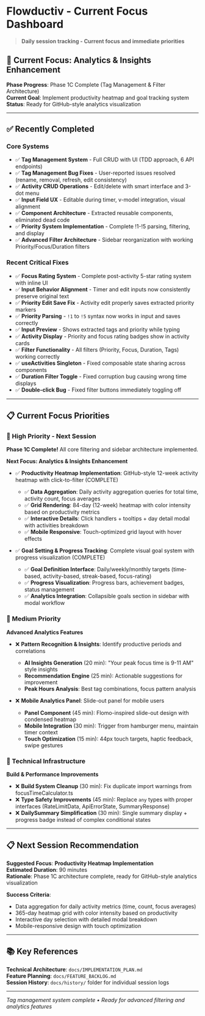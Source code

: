# Flowductiv - Current Focus Dashboard

> **Daily session tracking - Current focus and immediate priorities**

## 🎯 **Current Focus: Analytics & Insights Enhancement**

**Phase Progress**: Phase 1C Complete (Tag Management & Filter Architecture)  
**Current Goal**: Implement productivity heatmap and goal tracking system  
**Status**: Ready for GitHub-style analytics visualization

---

## ✅ **Recently Completed**

### **Core Systems**
- ✅ **Tag Management System** - Full CRUD with UI (TDD approach, 6 API endpoints)
- ✅ **Tag Management Bug Fixes** - User-reported issues resolved (rename, removal, refresh, edit consistency)
- ✅ **Activity CRUD Operations** - Edit/delete with smart interface and 3-dot menu
- ✅ **Input Field UX** - Editable during timer, v-model integration, visual alignment
- ✅ **Component Architecture** - Extracted reusable components, eliminated dead code
- ✅ **Priority System Implementation** - Complete !1-!5 parsing, filtering, and display
- ✅ **Advanced Filter Architecture** - Sidebar reorganization with working Priority/Focus/Duration filters

### **Recent Critical Fixes**
- ✅ **Focus Rating System** - Complete post-activity 5-star rating system with inline UI
- ✅ **Input Behavior Alignment** - Timer and edit inputs now consistently preserve original text
- ✅ **Priority Edit Save Fix** - Activity edit properly saves extracted priority markers  
- ✅ **Priority Parsing** - `!1` to `!5` syntax now works in input and saves correctly
- ✅ **Input Preview** - Shows extracted tags and priority while typing
- ✅ **Activity Display** - Priority and focus rating badges show in activity cards
- ✅ **Filter Functionality** - All filters (Priority, Focus, Duration, Tags) working correctly
- ✅ **useActivities Singleton** - Fixed composable state sharing across components
- ✅ **Duration Filter Toggle** - Fixed corruption bug causing wrong time displays
- ✅ **Double-click Bug** - Fixed filter buttons immediately toggling off

---

## 📋 **Current Focus Priorities**

### **🎯 High Priority - Next Session**

**Phase 1C Complete!** All core filtering and sidebar architecture implemented.

**Next Focus: Analytics & Insights Enhancement**
- ✅ **Productivity Heatmap Implementation**: GitHub-style 12-week activity heatmap with click-to-filter (COMPLETE)
  - ✅ **Data Aggregation**: Daily activity aggregation queries for total time, activity count, focus averages
  - ✅ **Grid Rendering**: 84-day (12-week) heatmap with color intensity based on productivity metrics  
  - ✅ **Interactive Details**: Click handlers + tooltips + day detail modal with activities breakdown
  - ✅ **Mobile Responsive**: Touch-optimized grid layout with hover effects

- ✅ **Goal Setting & Progress Tracking**: Complete visual goal system with progress visualization (COMPLETE)
  - ✅ **Goal Definition Interface**: Daily/weekly/monthly targets (time-based, activity-based, streak-based, focus-rating)
  - ✅ **Progress Visualization**: Progress bars, achievement badges, status management
  - ✅ **Analytics Integration**: Collapsible goals section in sidebar with modal workflow

### **🎨 Medium Priority**

**Advanced Analytics Features**
- ❌ **Pattern Recognition & Insights**: Identify productive periods and correlations
  - **AI Insights Generation** (20 min): "Your peak focus time is 9-11 AM" style insights  
  - **Recommendation Engine** (25 min): Actionable suggestions for improvement
  - **Peak Hours Analysis**: Best tag combinations, focus pattern analysis

- ❌ **Mobile Analytics Panel**: Slide-out panel for mobile users
  - **Panel Component** (45 min): Flomo-inspired slide-out design with condensed heatmap
  - **Mobile Integration** (30 min): Trigger from hamburger menu, maintain timer context
  - **Touch Optimization** (15 min): 44px touch targets, haptic feedback, swipe gestures

### **🔧 Technical Infrastructure**

**Build & Performance Improvements**
- ❌ **Build System Cleanup** (30 min): Fix duplicate import warnings from focusTimeCalculator.ts
- ❌ **Type Safety Improvements** (45 min): Replace `any` types with proper interfaces (RateLimitData, ApiErrorState, SummaryResponse)
- ❌ **DailySummary Simplification** (30 min): Single summary display + progress badge instead of complex conditional states

---

## **📋 Next Session Recommendation**

**Suggested Focus**: **Productivity Heatmap Implementation**  
**Estimated Duration**: 90 minutes  
**Rationale**: Phase 1C architecture complete, ready for GitHub-style analytics visualization

**Success Criteria**:
- Data aggregation for daily activity metrics (time, count, focus averages)
- 365-day heatmap grid with color intensity based on productivity  
- Interactive day selection with detailed modal breakdown
- Mobile-responsive design with touch optimization

---

## 📚 **Key References**

**Technical Architecture**: `docs/IMPLEMENTATION_PLAN.md`  
**Feature Planning**: `docs/FEATURE_BACKLOG.md`  
**Session History**: `docs/history/` folder for individual session logs  

---

*Tag management system complete • Ready for advanced filtering and analytics features*